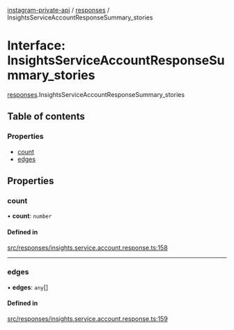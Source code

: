 [instagram-private-api](../../README.md) / [responses](../../modules/responses.md) / InsightsServiceAccountResponseSummary_stories

# Interface: InsightsServiceAccountResponseSummary\_stories

[responses](../../modules/responses.md).InsightsServiceAccountResponseSummary_stories

## Table of contents

### Properties

- [count](InsightsServiceAccountResponseSummary_stories.md#count)
- [edges](InsightsServiceAccountResponseSummary_stories.md#edges)

## Properties

### count

• **count**: `number`

#### Defined in

[src/responses/insights.service.account.response.ts:158](https://github.com/Nerixyz/instagram-private-api/blob/4971f34/src/responses/insights.service.account.response.ts#L158)

___

### edges

• **edges**: `any`[]

#### Defined in

[src/responses/insights.service.account.response.ts:159](https://github.com/Nerixyz/instagram-private-api/blob/4971f34/src/responses/insights.service.account.response.ts#L159)
